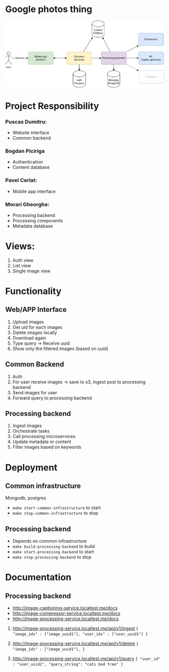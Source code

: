 # Google photos thing
![masters-sem-2.drawio.png](/resources%2Fmasters-sem-2.drawio.png)

# Project Responsibility
### Puscas Dumitru:
- Website interface
- Common backend
### Bogdan Piciriga
- Authentication
- Content database
### Pavel Cerlat:
- Mobile app interface
### Morari Gheorghe:
- Processing backend
- Processing components
- Metadata database

# Views:
1) Auth view
2) List view
3) Single image view

# Functionality
## Web/APP Interface
1) Upload images
2) Get uid for each images
3) Delete images locally
4) Download again
5) Type query -> Receive uuid
6) Show only the filtered images (based on uuid)
## Common Backend
1) Auth
2) For user receive images -> save to s3, ingest post to processing backend
3) Send images for user
4) Forward query to processing backend
## Processing backend
1) Ingest images
2) Orchestrate tasks
3) Call processing microservices
4) Update metadata or content
5) Filter images based on keywords

# Deployment
## Common infrastructure
Mongodb, postgres
- `make start-common-infrastructure` to start
- `make stop-common-infrastructure` to stop

## Processing backend
- Depends on common infrastructure
- `make build-processing-backend` to build
- `make start-processing-backend` to start
- `make stop-processing-backend` to stop


# Documentation


## Processing backend
- http://image-captioning-service.localtest.me/docs
- http://image-compressor-service.localtest.me/docs
- http://image-processing-service.localtest.me/docs

1) http://image-processing-service.localtest.me/api/v1/ingest
`{
    "image_ids" : ["image_uuid1"],
    "user_ids" : ["user_uuid1"]
}`

2) http://image-processing-service.localtest.me/api/v1/delete
`{
    "image_ids" : ["image_uuid1"],
}`

3) http://image-processing-service.localtest.me/api/v1/query
`{
    "user_id" : "user_uuid1",
    "query_string": "cats bed tree"
}`
